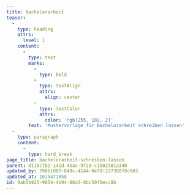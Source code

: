 ```yaml
---
title: Bachelorarbeit
teaser:
  -
    type: heading
    attrs:
      level: 1
    content:
      -
        type: text
        marks:
          -
            type: bold
          -
            type: textAlign
            attrs:
              align: center
          -
            type: textColor
            attrs:
              color: 'rgb(255, 102, 2)'
        text: 'Mustervorlage für Bachelorarbeit schreiben lassen'
  -
    type: paragraph
    content:
      -
        type: hard_break
page_title: bachelorarbeit-schreiben-lassen
parent: d118c7b2-141d-4bac-972d-c1502381a340
updated_by: 790b1007-849c-4144-9e78-237388f0c603
updated_at: 1615471858
id: 0ab5b925-9854-4b94-88a5-8bc50f0ecc0b
---
```

